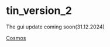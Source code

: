 # tin_version_2
The gui update coming soon(31.12.2024)

[Cosmos](https://github.com/cosmosos/cosmos)
